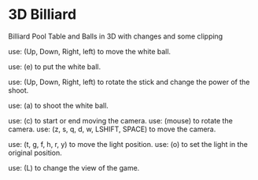 # 3D Billiard

Billiard Pool Table and Balls in 3D with changes and some clipping


use: (Up, Down, Right, left) to move the white ball.

use: (e) to put the white ball.

use: (Up, Down, Right, left) to rotate the stick and change the power of the shoot.

use: (a) to shoot the white ball.

use: (c) to start or end moving the camera.
use: (mouse) to rotate the camera.
use: (z, s, q, d, w, LSHIFT, SPACE) to move the camera.

use: (t, g, f, h, r, y) to move the light position.
use: (o) to set the light in the original position.

use: (L) to change the view of the game.
